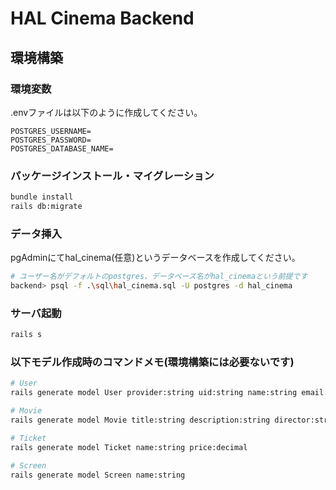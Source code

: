 # HAL Cinema Backend

## 環境構築

### 環境変数
.envファイルは以下のように作成してください。
```
POSTGRES_USERNAME=
POSTGRES_PASSWORD=
POSTGRES_DATABASE_NAME=
```

### パッケージインストール・マイグレーション
```bash
bundle install
rails db:migrate
```

### データ挿入
pgAdminにてhal_cinema(任意)というデータベースを作成してください。

```bash
# ユーザー名がデフォルトのpostgres、データベース名がhal_cinemaという前提です
backend> psql -f .\sql\hal_cinema.sql -U postgres -d hal_cinema
```

### サーバ起動
```bash
rails s
```

### 以下モデル作成時のコマンドメモ(環境構築には必要ないです)
```bash
# User
rails generate model User provider:string uid:string name:string email:string

# Movie
rails generate model Movie title:string description:string director:string actors:string duration:integer thumbnail:string

# Ticket
rails generate model Ticket name:string price:decimal

# Screen
rails generate model Screen name:string
```